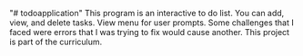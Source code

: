 "# todoapplication" 
This program is an interactive to do list.
You can add, view, and delete tasks.
View menu for user prompts.
Some challenges that I faced were errors that I was trying to fix would cause another.
This project is part of the curriculum.